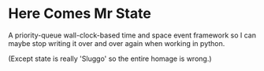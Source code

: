 # Here Comes Mr State

A priority-queue wall-clock-based time and space event framework so I
can maybe stop writing it over and over again when working in python.

(Except state is really 'Sluggo' so the entire homage is wrong.)

